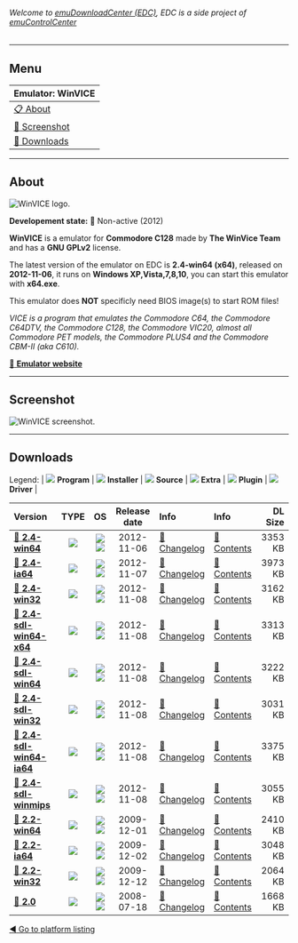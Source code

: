 ###### Welcome to [emuDownloadCenter (EDC)](https://github.com/PhoenixInteractiveNL/emuDownloadCenter/wiki/), EDC is a side project of [emuControlCenter](https://github.com/PhoenixInteractiveNL/emuControlCenter/wiki/)
***
## Menu
| **Emulator: WinVICE** |
|:---------|
| [:clipboard: About](#about) |
| [:sunrise: Screenshot](#screenshot) |
| [:floppy_disk: Downloads](#downloads) |
***
## About
![](https://github.com/PhoenixInteractiveNL/emuDownloadCenter/wiki/images_emulator/winvice_logo_200.jpg "WinVICE logo.")

**Developement state:** :red_circle: Non-active (2012)

**WinVICE** is a emulator for **Commodore C128** made by **The WinVice Team** and has a **GNU GPLv2** license.

The latest version of the emulator on EDC is **2.4-win64 (x64)**, released on **2012-11-06**, it runs on **Windows XP,Vista,7,8,10**, you can start this emulator with **x64.exe**.

This emulator does **NOT** specificly need BIOS image(s) to start ROM files!

_VICE is a program that emulates the Commodore C64, the Commodore C64DTV, the Commodore C128, the Commodore VIC20, almost all Commodore PET models, the Commodore PLUS4 and the Commodore CBM-II (aka C610)._

[:link: **Emulator website**](http://vice-emu.sourceforge.net)
***
## Screenshot
![](https://raw.githubusercontent.com/PhoenixInteractiveNL/emuDownloadCenter/master/hooks/winvice/emulator_screen_01.jpg "WinVICE screenshot.")
***
## Downloads
Legend:
| ![](https://raw.githubusercontent.com/wiki/PhoenixInteractiveNL/emuDownloadCenter/images_misc/icon_program_24.png) **Program** | 
![](https://raw.githubusercontent.com/wiki/PhoenixInteractiveNL/emuDownloadCenter/images_misc/icon_installer_24.png) **Installer** | 
![](https://raw.githubusercontent.com/wiki/PhoenixInteractiveNL/emuDownloadCenter/images_misc/icon_source_code_24.png) **Source** | 
![](https://raw.githubusercontent.com/wiki/PhoenixInteractiveNL/emuDownloadCenter/images_misc/icon_extra_24.png) **Extra** | 
![](https://raw.githubusercontent.com/wiki/PhoenixInteractiveNL/emuDownloadCenter/images_misc/icon_plugin_24.png) **Plugin** | 
![](https://raw.githubusercontent.com/wiki/PhoenixInteractiveNL/emuDownloadCenter/images_misc/icon_driver_24.png) **Driver** | 
 
 
| Version  | TYPE | OS | Release date  | Info       | Info       | DL Size    |
|:---------|:----:|:--:|:-------------:|:-----------|:-----------|-----------:|
| [:floppy_disk: **2.4-win64**](https://github.com/PhoenixInteractiveNL/edc-repo0002/raw/master/winvice/2.4-win64.7z) | ![](https://raw.githubusercontent.com/wiki/PhoenixInteractiveNL/emuDownloadCenter/images_misc/icon_program_24.png) | ![](https://raw.githubusercontent.com/wiki/PhoenixInteractiveNL/emuDownloadCenter/images_misc/logo_windows_24.png)![](https://raw.githubusercontent.com/wiki/PhoenixInteractiveNL/emuDownloadCenter/images_misc/icon_64-bit_24.png) | 2012-11-06 | [:page_facing_up: Changelog](https://github.com/PhoenixInteractiveNL/edc-repo0002/blob/master/winvice/2.4-win64_changelog.txt) | [:mag_right: Contents](https://github.com/PhoenixInteractiveNL/edc-repo0002/blob/master/winvice/2.4-win64_contents.txt) | 3353 KB |
| [:floppy_disk: **2.4-ia64**](https://github.com/PhoenixInteractiveNL/edc-repo0002/raw/master/winvice/2.4-ia64.7z) | ![](https://raw.githubusercontent.com/wiki/PhoenixInteractiveNL/emuDownloadCenter/images_misc/icon_program_24.png) | ![](https://raw.githubusercontent.com/wiki/PhoenixInteractiveNL/emuDownloadCenter/images_misc/logo_windows_24.png)![](https://raw.githubusercontent.com/wiki/PhoenixInteractiveNL/emuDownloadCenter/images_misc/icon_64-bit_24.png) | 2012-11-07 | [:page_facing_up: Changelog](https://github.com/PhoenixInteractiveNL/edc-repo0002/blob/master/winvice/2.4-ia64_changelog.txt) | [:mag_right: Contents](https://github.com/PhoenixInteractiveNL/edc-repo0002/blob/master/winvice/2.4-ia64_contents.txt) | 3973 KB |
| [:floppy_disk: **2.4-win32**](https://github.com/PhoenixInteractiveNL/edc-repo0002/raw/master/winvice/2.4-win32.7z) | ![](https://raw.githubusercontent.com/wiki/PhoenixInteractiveNL/emuDownloadCenter/images_misc/icon_program_24.png) | ![](https://raw.githubusercontent.com/wiki/PhoenixInteractiveNL/emuDownloadCenter/images_misc/logo_windows_24.png)![](https://raw.githubusercontent.com/wiki/PhoenixInteractiveNL/emuDownloadCenter/images_misc/icon_32-bit_24.png) | 2012-11-08 | [:page_facing_up: Changelog](https://github.com/PhoenixInteractiveNL/edc-repo0002/blob/master/winvice/2.4-win32_changelog.txt) | [:mag_right: Contents](https://github.com/PhoenixInteractiveNL/edc-repo0002/blob/master/winvice/2.4-win32_contents.txt) | 3162 KB |
| [:floppy_disk: **2.4-sdl-win64-x64**](https://github.com/PhoenixInteractiveNL/edc-repo0002/raw/master/winvice/2.4-sdl-win64-x64.7z) | ![](https://raw.githubusercontent.com/wiki/PhoenixInteractiveNL/emuDownloadCenter/images_misc/icon_program_24.png) | ![](https://raw.githubusercontent.com/wiki/PhoenixInteractiveNL/emuDownloadCenter/images_misc/logo_windows_24.png)![](https://raw.githubusercontent.com/wiki/PhoenixInteractiveNL/emuDownloadCenter/images_misc/icon_32-bit_24.png) | 2012-11-08 | [:page_facing_up: Changelog](https://github.com/PhoenixInteractiveNL/edc-repo0002/blob/master/winvice/2.4-sdl-win64-x64_changelog.txt) | [:mag_right: Contents](https://github.com/PhoenixInteractiveNL/edc-repo0002/blob/master/winvice/2.4-sdl-win64-x64_contents.txt) | 3313 KB |
| [:floppy_disk: **2.4-sdl-win64**](https://github.com/PhoenixInteractiveNL/edc-repo0002/raw/master/winvice/2.4-sdl-win64.7z) | ![](https://raw.githubusercontent.com/wiki/PhoenixInteractiveNL/emuDownloadCenter/images_misc/icon_program_24.png) | ![](https://raw.githubusercontent.com/wiki/PhoenixInteractiveNL/emuDownloadCenter/images_misc/logo_windows_24.png)![](https://raw.githubusercontent.com/wiki/PhoenixInteractiveNL/emuDownloadCenter/images_misc/icon_32-bit_24.png) | 2012-11-08 | [:page_facing_up: Changelog](https://github.com/PhoenixInteractiveNL/edc-repo0002/blob/master/winvice/2.4-sdl-win64_changelog.txt) | [:mag_right: Contents](https://github.com/PhoenixInteractiveNL/edc-repo0002/blob/master/winvice/2.4-sdl-win64_contents.txt) | 3222 KB |
| [:floppy_disk: **2.4-sdl-win32**](https://github.com/PhoenixInteractiveNL/edc-repo0002/raw/master/winvice/2.4-sdl-win32.7z) | ![](https://raw.githubusercontent.com/wiki/PhoenixInteractiveNL/emuDownloadCenter/images_misc/icon_program_24.png) | ![](https://raw.githubusercontent.com/wiki/PhoenixInteractiveNL/emuDownloadCenter/images_misc/logo_windows_24.png)![](https://raw.githubusercontent.com/wiki/PhoenixInteractiveNL/emuDownloadCenter/images_misc/icon_32-bit_24.png) | 2012-11-08 | [:page_facing_up: Changelog](https://github.com/PhoenixInteractiveNL/edc-repo0002/blob/master/winvice/2.4-sdl-win32_changelog.txt) | [:mag_right: Contents](https://github.com/PhoenixInteractiveNL/edc-repo0002/blob/master/winvice/2.4-sdl-win32_contents.txt) | 3031 KB |
| [:floppy_disk: **2.4-sdl-win64-ia64**](https://github.com/PhoenixInteractiveNL/edc-repo0002/raw/master/winvice/2.4-sdl-win64-ia64.7z) | ![](https://raw.githubusercontent.com/wiki/PhoenixInteractiveNL/emuDownloadCenter/images_misc/icon_program_24.png) | ![](https://raw.githubusercontent.com/wiki/PhoenixInteractiveNL/emuDownloadCenter/images_misc/logo_windows_24.png)![](https://raw.githubusercontent.com/wiki/PhoenixInteractiveNL/emuDownloadCenter/images_misc/icon_32-bit_24.png) | 2012-11-08 | [:page_facing_up: Changelog](https://github.com/PhoenixInteractiveNL/edc-repo0002/blob/master/winvice/2.4-sdl-win64-ia64_changelog.txt) | [:mag_right: Contents](https://github.com/PhoenixInteractiveNL/edc-repo0002/blob/master/winvice/2.4-sdl-win64-ia64_contents.txt) | 3375 KB |
| [:floppy_disk: **2.4-sdl-winmips**](https://github.com/PhoenixInteractiveNL/edc-repo0002/raw/master/winvice/2.4-sdl-winmips.7z) | ![](https://raw.githubusercontent.com/wiki/PhoenixInteractiveNL/emuDownloadCenter/images_misc/icon_program_24.png) | ![](https://raw.githubusercontent.com/wiki/PhoenixInteractiveNL/emuDownloadCenter/images_misc/logo_windows_24.png)![](https://raw.githubusercontent.com/wiki/PhoenixInteractiveNL/emuDownloadCenter/images_misc/icon_32-bit_24.png) | 2012-11-08 | [:page_facing_up: Changelog](https://github.com/PhoenixInteractiveNL/edc-repo0002/blob/master/winvice/2.4-sdl-winmips_changelog.txt) | [:mag_right: Contents](https://github.com/PhoenixInteractiveNL/edc-repo0002/blob/master/winvice/2.4-sdl-winmips_contents.txt) | 3055 KB |
| [:floppy_disk: **2.2-win64**](https://github.com/PhoenixInteractiveNL/edc-repo0002/raw/master/winvice/2.2-win64.7z) | ![](https://raw.githubusercontent.com/wiki/PhoenixInteractiveNL/emuDownloadCenter/images_misc/icon_program_24.png) | ![](https://raw.githubusercontent.com/wiki/PhoenixInteractiveNL/emuDownloadCenter/images_misc/logo_windows_24.png)![](https://raw.githubusercontent.com/wiki/PhoenixInteractiveNL/emuDownloadCenter/images_misc/icon_64-bit_24.png) | 2009-12-01 | [:page_facing_up: Changelog](https://github.com/PhoenixInteractiveNL/edc-repo0002/blob/master/winvice/2.2-win64_changelog.txt) | [:mag_right: Contents](https://github.com/PhoenixInteractiveNL/edc-repo0002/blob/master/winvice/2.2-win64_contents.txt) | 2410 KB |
| [:floppy_disk: **2.2-ia64**](https://github.com/PhoenixInteractiveNL/edc-repo0002/raw/master/winvice/2.2-ia64.7z) | ![](https://raw.githubusercontent.com/wiki/PhoenixInteractiveNL/emuDownloadCenter/images_misc/icon_program_24.png) | ![](https://raw.githubusercontent.com/wiki/PhoenixInteractiveNL/emuDownloadCenter/images_misc/logo_windows_24.png)![](https://raw.githubusercontent.com/wiki/PhoenixInteractiveNL/emuDownloadCenter/images_misc/icon_64-bit_24.png) | 2009-12-02 | [:page_facing_up: Changelog](https://github.com/PhoenixInteractiveNL/edc-repo0002/blob/master/winvice/2.2-ia64_changelog.txt) | [:mag_right: Contents](https://github.com/PhoenixInteractiveNL/edc-repo0002/blob/master/winvice/2.2-ia64_contents.txt) | 3048 KB |
| [:floppy_disk: **2.2-win32**](https://github.com/PhoenixInteractiveNL/edc-repo0002/raw/master/winvice/2.2-win32.7z) | ![](https://raw.githubusercontent.com/wiki/PhoenixInteractiveNL/emuDownloadCenter/images_misc/icon_program_24.png) | ![](https://raw.githubusercontent.com/wiki/PhoenixInteractiveNL/emuDownloadCenter/images_misc/logo_windows_24.png)![](https://raw.githubusercontent.com/wiki/PhoenixInteractiveNL/emuDownloadCenter/images_misc/icon_32-bit_24.png) | 2009-12-12 | [:page_facing_up: Changelog](https://github.com/PhoenixInteractiveNL/edc-repo0002/blob/master/winvice/2.2-win32_changelog.txt) | [:mag_right: Contents](https://github.com/PhoenixInteractiveNL/edc-repo0002/blob/master/winvice/2.2-win32_contents.txt) | 2064 KB |
| [:floppy_disk: **2.0**](https://github.com/PhoenixInteractiveNL/edc-repo0002/raw/master/winvice/2.0.7z) | ![](https://raw.githubusercontent.com/wiki/PhoenixInteractiveNL/emuDownloadCenter/images_misc/icon_program_24.png) | ![](https://raw.githubusercontent.com/wiki/PhoenixInteractiveNL/emuDownloadCenter/images_misc/logo_windows_24.png)![](https://raw.githubusercontent.com/wiki/PhoenixInteractiveNL/emuDownloadCenter/images_misc/icon_64-bit_24.png) | 2008-07-18 | [:page_facing_up: Changelog](https://github.com/PhoenixInteractiveNL/edc-repo0002/blob/master/winvice/2.0_changelog.txt) | [:mag_right: Contents](https://github.com/PhoenixInteractiveNL/edc-repo0002/blob/master/winvice/2.0_contents.txt) | 1668 KB |

[:arrow_backward: Go to platform listing](https://github.com/PhoenixInteractiveNL/emuDownloadCenter/wiki/EDC-Platform-List)
